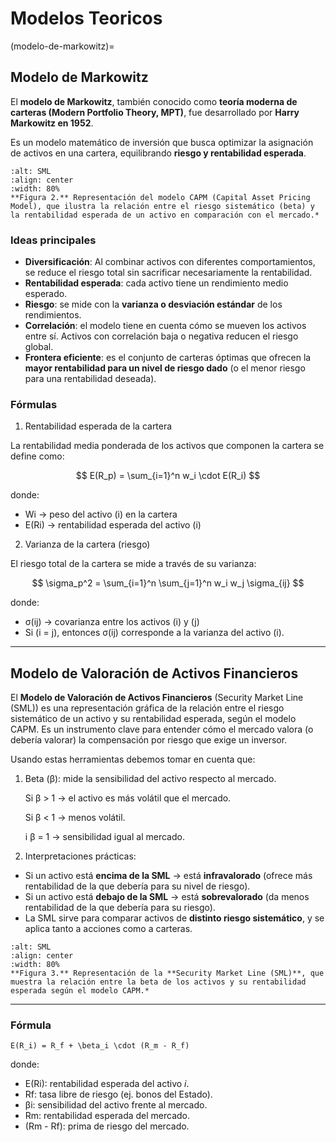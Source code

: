 # Modelos Teoricos

(modelo-de-markowitz)=
## Modelo de Markowitz
El **modelo de Markowitz**, también conocido como **teoría moderna de carteras (Modern Portfolio Theory, MPT)**, fue desarrollado por **Harry Markowitz en 1952**.  

Es un modelo matemático de inversión que busca optimizar la asignación de activos en una cartera, equilibrando **riesgo y rentabilidad esperada**.  

```{figure} ../../Imagenes/capm.jpg
:alt: SML
:align: center
:width: 80%
**Figura 2.** Representación del modelo CAPM (Capital Asset Pricing Model), que ilustra la relación entre el riesgo sistemático (beta) y la rentabilidad esperada de un activo en comparación con el mercado.*
```

### Ideas principales
- **Diversificación**: Al combinar activos con diferentes comportamientos, se reduce el riesgo total sin sacrificar necesariamente la rentabilidad.  
- **Rentabilidad esperada**: cada activo tiene un rendimiento medio esperado.  
- **Riesgo**: se mide con la **varianza o desviación estándar** de los rendimientos.  
- **Correlación**: el modelo tiene en cuenta cómo se mueven los activos entre sí. Activos con correlación baja o negativa reducen el riesgo global.  
- **Frontera eficiente**: es el conjunto de carteras óptimas que ofrecen la **mayor rentabilidad para un nivel de riesgo dado** (o el menor riesgo para una rentabilidad deseada).  

### Fórmulas

1. Rentabilidad esperada de la cartera  

La rentabilidad media ponderada de los activos que componen la cartera se define como:

$$
E(R_p) = \sum_{i=1}^n w_i \cdot E(R_i)
$$

donde:  
- Wi → peso del activo (i) en la cartera  
- E(Ri) → rentabilidad esperada del activo (i)

2. Varianza de la cartera (riesgo)  

El riesgo total de la cartera se mide a través de su varianza:

$$
\sigma_p^2 = \sum_{i=1}^n \sum_{j=1}^n w_i w_j \sigma_{ij}
$$

donde:  
- σ(ij) → covarianza entre los activos \(i\) y \(j\)  
- Si (i = j), entonces σ(ij) corresponde a la varianza del activo \(i\).  

---


## Modelo de Valoración de Activos Financieros  

El **Modelo de Valoración de Activos Financieros** (Security Market Line (SML)) es una representación gráfica de la relación entre el riesgo sistemático de un activo y su rentabilidad esperada, según el modelo CAPM. Es un instrumento clave para entender cómo el mercado valora (o debería valorar) la compensación por riesgo que exige un inversor.

Usando estas herramientas debemos tomar en cuenta que:

1. Beta (β): mide la sensibilidad del activo respecto al mercado.

    Si β > 1 → el activo es más volátil que el mercado.

    Si β < 1 → menos volátil.

    i β = 1 → sensibilidad igual al mercado.

2. Interpretaciones prácticas:

- Si un activo está **encima de la SML** → está **infravalorado** (ofrece más rentabilidad de la que debería para su nivel de riesgo).  
- Si un activo está **debajo de la SML** → está **sobrevalorado** (da menos rentabilidad de la que debería para su riesgo).  
- La SML sirve para comparar activos de **distinto riesgo sistemático**, y se aplica tanto a acciones como a carteras.  

```{figure} ../../Imagenes/SML_Graph.jpg
:alt: SML
:align: center
:width: 80%
**Figura 3.** Representación de la **Security Market Line (SML)**, que muestra la relación entre la beta de los activos y su rentabilidad esperada según el modelo CAPM.*
```
---

### Fórmula

```{math}
E(R_i) = R_f + \beta_i \cdot (R_m - R_f)
```

donde:  
- E(Ri): rentabilidad esperada del activo *i*.  
- Rf: tasa libre de riesgo (ej. bonos del Estado).  
- βi: sensibilidad del activo frente al mercado.  
- Rm: rentabilidad esperada del mercado.  
- (Rm - Rf): prima de riesgo del mercado.  

